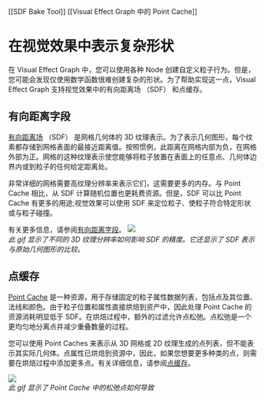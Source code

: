 [[SDF Bake Tool]]
[[Visual Effect Graph 中的 Point Cache]]
# 在视觉效果中表示复杂形状
在 Visual Effect Graph 中，您可以使用各种 Node 创建自定义粒子行为。但是，您可能会发现仅使用数学函数很难创建复杂的形状。为了帮助实现这一点，Visual Effect Graph 支持视觉效果中的有向距离场 （SDF） 和点缓存。

## [](https://docs.unity3d.com/Packages/com.unity.visualeffectgraph@17.0/manual/representing-complex-shapes.html#signed-distance-fields)有向距离字段
[有向距离场](https://docs.unity3d.com/Packages/com.unity.visualeffectgraph@17.0/manual/sdf-in-vfx-graph.html) （SDF） 是网格几何体的 3D 纹理表示。为了表示几何图形，每个纹素都存储到网格表面的最接近距离值。按照惯例，此距离在网格内部为负，在网格外部为正。网格的这种纹理表示使您能够将粒子放置在表面上的任意点、几何体边界内或到粒子的任何给定距离处。

非常详细的网格需要高纹理分辨率来表示它们，这需要更多的内存。与 Point Cache 相比，从 SDF 计算随机位置也更耗费资源。但是，SDF 可以比 Point Cache 有更多的用途;视觉效果可以使用 SDF 来定位粒子、使粒子符合特定形状或与粒子碰撞。

有关更多信息，请参阅[有向距离字段](https://docs.unity3d.com/Packages/com.unity.visualeffectgraph@17.0/manual/sdf-in-vfx-graph.html)。
![](https://docs.unity3d.com/Packages/com.unity.visualeffectgraph@17.0/manual/images/sdf-size-precision.gif)  
_此 gif 显示了不同的 3D 纹理分辨率如何影响 SDF 的精度。它还显示了 SDF 表示与原始几何图形的比较。_

## [](https://docs.unity3d.com/Packages/com.unity.visualeffectgraph@17.0/manual/representing-complex-shapes.html#point-caches)点缓存
[Point Cache](https://docs.unity3d.com/Packages/com.unity.visualeffectgraph@17.0/manual/point-cache-in-vfx-graph.html) 是一种资源，用于存储固定的粒子属性数据列表，包括点及其位置、法线和颜色。由于粒子位置和属性直接烘焙到资产中，因此处理 Point Cache 的资源消耗明显低于 SDF。在烘焙过程中，额外的过滤允许点松弛。点松弛是一个更均匀地分离点并减少重叠数量的过程。

您可以使用 Point Caches 来表示从 3D 网格或 2D 纹理生成的点列表，但不能表示其实际几何体。点属性已烘焙到资源中，因此，如果您想要更多种类的点，则需要在烘焙过程中添加更多点。有关详细信息，请参阅[点缓存](https://docs.unity3d.com/Packages/com.unity.visualeffectgraph@17.0/manual/point-cache-in-vfx-graph.html)。

![](https://docs.unity3d.com/Packages/com.unity.visualeffectgraph@17.0/manual/images/point-cache-relax.gif)  
_此 gif 显示了 Point Cache 中的松弛点如何导致_
